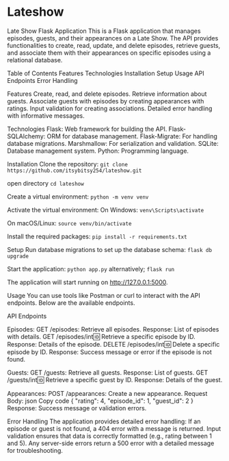# Lateshow
Late Show Flask Application
This is a Flask application that manages episodes, guests, and their appearances on a Late Show. The API provides functionalities to create, read, update, and delete episodes, retrieve guests, and associate them with their appearances on specific episodes using a relational database.

Table of Contents
Features
Technologies
Installation
Setup
Usage
API Endpoints
Error Handling

Features
Create, read, and delete episodes.
Retrieve information about guests.
Associate guests with episodes by creating appearances with ratings.
Input validation for creating associations.
Detailed error handling with informative messages.

Technologies
Flask: Web framework for building the API.
Flask-SQLAlchemy: ORM for database management.
Flask-Migrate: For handling database migrations.
Marshmallow: For serialization and validation.
SQLite: Database management system.
Python: Programming language.

Installation
Clone the repository:
`git clone https://github.com/itsybitsy254/lateshow.git`

open directory
`cd lateshow`

Create a virtual environment:
`python -m venv venv`

Activate the virtual environment:
On Windows:
`venv\Scripts\activate`

On macOS/Linux:
`source venv/bin/activate`

Install the required packages:
`pip install -r requirements.txt`

Setup
Run database migrations to set up the database schema:
`flask db upgrade`

Start the application: `python app.py` 
alternatively; `flask run`

The application will start running on http://127.0.0.1:5000.

Usage
You can use tools like Postman or curl to interact with the API endpoints. Below are the available endpoints.

API Endpoints

Episodes:
GET /episodes: Retrieve all episodes.
Response: List of episodes with details.
GET /episodes/int:id: Retrieve a specific episode by ID.
Response: Details of the episode.
DELETE /episodes/int:id: Delete a specific episode by ID.
Response: Success message or error if the episode is not found.

Guests:
GET /guests: Retrieve all guests.
Response: List of guests.
GET /guests/int:id: Retrieve a specific guest by ID.
Response: Details of the guest.

Appearances:
POST /appearances: Create a new appearance.
Request Body:
json
Copy code
{
  "rating": 4,
  "episode_id": 1,
  "guest_id": 2
}
Response: Success message or validation errors.

Error Handling
The application provides detailed error handling:
If an episode or guest is not found, a 404 error with a message is returned.
Input validation ensures that data is correctly formatted (e.g., rating between 1 and 5).
Any server-side errors return a 500 error with a detailed message for troubleshooting.



